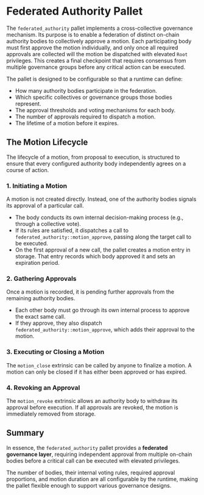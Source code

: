 # Federated Authority Pallet

The `federated_authority` pallet implements a cross-collective governance mechanism. Its purpose is to enable a federation of distinct on-chain authority bodies to collectively approve a motion. Each participating body must first approve the motion individually, and only once all required approvals are collected will the motion be dispatched with elevated `Root` privileges. This creates a final checkpoint that requires consensus from multiple governance groups before any critical action can be executed.

The pallet is designed to be configurable so that a runtime can define:

- How many authority bodies participate in the federation.  
- Which specific collectives or governance groups those bodies represent.  
- The approval thresholds and voting mechanisms for each body.  
- The number of approvals required to dispatch a motion.  
- The lifetime of a motion before it expires.  

## The Motion Lifecycle

The lifecycle of a motion, from proposal to execution, is structured to ensure that every configured authority body independently agrees on a course of action.

### 1. Initiating a Motion
A motion is not created directly. Instead, one of the authority bodies signals its approval of a particular call.  

- The body conducts its own internal decision-making process (e.g., through a collective vote).  
- If its rules are satisfied, it dispatches a call to `federated_authority::motion_approve`, passing along the target call to be executed.  
- On the first approval of a new call, the pallet creates a motion entry in storage. That entry records which body approved it and sets an expiration period.  

### 2. Gathering Approvals
Once a motion is recorded, it is pending further approvals from the remaining authority bodies.  

- Each other body must go through its own internal process to approve the exact same call.  
- If they approve, they also dispatch `federated_authority::motion_approve`, which adds their approval to the motion.  

### 3. Executing or Closing a Motion
The `motion_close` extrinsic can be called by anyone to finalize a motion. A motion can only be closed if it has either been approved or has expired.

### 4. Revoking an Approval
The `motion_revoke` extrinsic allows an authority body to withdraw its approval before execution. If all approvals are revoked, the motion is immediately removed from storage.  

## Summary

In essence, the `federated_authority` pallet provides a **federated governance layer**, requiring independent approval from multiple on-chain bodies before a critical call can be executed with elevated privileges.  

The number of bodies, their internal voting rules, required approval proportions, and motion duration are all configurable by the runtime, making the pallet flexible enough to support various governance designs.
